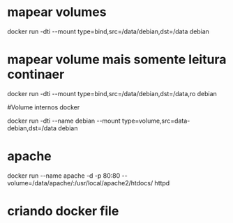 # mapear volumes

docker run -dti --mount type=bind,src=/data/debian,dst=/data debian

# mapear volume mais somente leitura continaer

docker run -dti --mount type=bind,src=/data/debian,dst=/data,ro debian

#Volume internos docker

docker run -dti --name debian --mount type=volume,src=data-debian,dst=/data debian


# apache

docker run --name apache -d -p 80:80 --volume=/data/apache/:/usr/local/apache2/htdocs/ httpd

# criando docker file